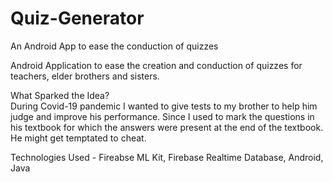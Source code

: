 # Quiz-Generator
An Android App to ease the conduction of quizzes 

Android Application to ease the creation and conduction of quizzes for teachers, elder brothers and sisters.

What Sparked the Idea? \
	During Covid-19 pandemic I wanted to give tests to my brother to help him judge and improve his performance. Since I used to mark the questions in his textbook for which the answers were present at the end of the textbook. He might get temptated to cheat.

Technologies Used - Fireabse ML Kit, Firebase Realtime Database, Android, Java

 
